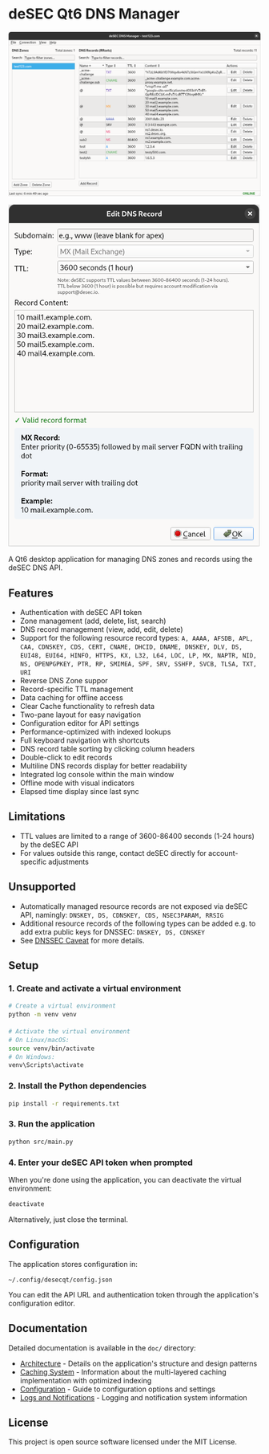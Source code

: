 # deSEC Qt6 DNS Manager

![deSEC DNS Manager - Main Window](img/0.3.0/01-main-window.png)

![deSEC DNS Manager - Edit Dialog](img/0.3.0/02-edit-dialog-mx.png)

A Qt6 desktop application for managing DNS zones and records using the deSEC DNS API.

## Features

- Authentication with deSEC API token
- Zone management (add, delete, list, search)
- DNS record management (view, add, edit, delete)
- Support for the following resource record types: ```A, AAAA, AFSDB, APL, CAA, CDNSKEY, CDS, CERT, CNAME, DHCID, DNAME, DNSKEY, DLV, DS, EUI48, EUI64, HINFO, HTTPS, KX, L32, L64, LOC, LP, MX, NAPTR, NID, NS, OPENPGPKEY, PTR, RP, SMIMEA, SPF, SRV, SSHFP, SVCB, TLSA, TXT, URI```
- Reverse DNS Zone suppor
- Record-specific TTL management
- Data caching for offline access
- Clear Cache functionality to refresh data
- Two-pane layout for easy navigation
- Configuration editor for API settings
- Performance-optimized with indexed lookups
- Full keyboard navigation with shortcuts
- DNS record table sorting by clicking column headers
- Double-click to edit records
- Multiline DNS records display for better readability
- Integrated log console within the main window
- Offline mode with visual indicators
- Elapsed time display since last sync

## Limitations

- TTL values are limited to a range of 3600-86400 seconds (1-24 hours) by the deSEC API
- For values outside this range, contact deSEC directly for account-specific adjustments

## Unsupported

- Automatically managed resource records are not exposed via deSEC API, namingly: ```DNSKEY, DS, CDNSKEY, CDS, NSEC3PARAM, RRSIG```
- Additional resource records of the following types can be added e.g. to add extra public keys for DNSSEC: ```DNSKEY, DS, CDNSKEY```
- See [DNSSEC Caveat](https://desec.io/api/v1/records#dnssec-caveat) for more details.

## Setup

### 1. Create and activate a virtual environment

```bash
# Create a virtual environment
python -m venv venv

# Activate the virtual environment
# On Linux/macOS:
source venv/bin/activate
# On Windows:
venv\Scripts\activate
```

### 2. Install the Python dependencies

```bash
pip install -r requirements.txt
```

### 3. Run the application

```bash
python src/main.py
```

### 4. Enter your deSEC API token when prompted

When you're done using the application, you can deactivate the virtual environment:

```bash
deactivate
```

Alternatively, just close the terminal.

## Configuration

The application stores configuration in:

```plaintext
~/.config/desecqt/config.json
```

You can edit the API URL and authentication token through the application's configuration editor.

## Documentation

Detailed documentation is available in the `doc/` directory:

- [Architecture](doc/ARCHITECTURE.md) - Details on the application's structure and design patterns
- [Caching System](doc/CACHING.md) - Information about the multi-layered caching implementation with optimized indexing
- [Configuration](doc/CONFIG.md) - Guide to configuration options and settings
- [Logs and Notifications](doc/LOGS-AND-NOTIFICATIONS.md) - Logging and notification system information

## License

This project is open source software licensed under the MIT License.

